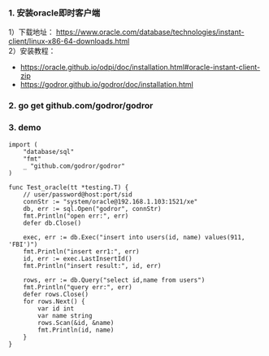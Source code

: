 ### 1. 安装oracle即时客户端
1）下载地址： https://www.oracle.com/database/technologies/instant-client/linux-x86-64-downloads.html  
2）安装教程：
- https://oracle.github.io/odpi/doc/installation.html#oracle-instant-client-zip  
- https://godror.github.io/godror/doc/installation.html


### 2. go get github.com/godror/godror


### 3. demo
```golang
import (
	"database/sql"
	"fmt"
	_ "github.com/godror/godror"
)

func Test_oracle(tt *testing.T) {
	// user/password@host:port/sid
    connStr := "system/oracle@192.168.1.103:1521/xe"
	db, err := sql.Open("godror", connStr)
	fmt.Println("open err:", err)
	defer db.Close()

	exec, err := db.Exec("insert into users(id, name) values(911, 'FBI')")
	fmt.Println("insert err1:", err)
	id, err := exec.LastInsertId()
	fmt.Println("insert result:", id, err)

	rows, err := db.Query("select id,name from users")
	fmt.Println("query err:", err)
	defer rows.Close()
	for rows.Next() {
		var id int
		var name string
		rows.Scan(&id, &name)
		fmt.Println(id, name)
	}
}
```